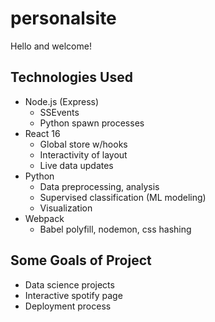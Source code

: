 # personalsite

Hello and welcome!

## Technologies Used
* Node.js (Express)
  - SSEvents
  - Python spawn processes
* React 16
  - Global store w/hooks
  - Interactivity of layout
  - Live data updates
* Python
  - Data preprocessing, analysis
  - Supervised classification (ML modeling)
  - Visualization
* Webpack
  - Babel polyfill, nodemon, css hashing

## Some Goals of Project
- Data science projects
- Interactive spotify page
- Deployment process
